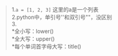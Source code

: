 >1.`a = [1, 2, 3]` 这里的a是一个列表  
>2.python中，单引号''和双引号""，没区别  
>3.  
>  *全小写：lower()  
>  *全大写：upper()  
>  *每个单词首字母大写：title()  
